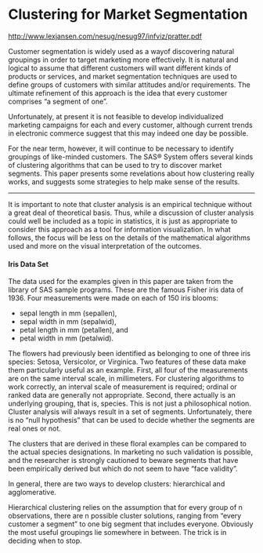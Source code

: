 Clustering for Market Segmentation
=========================================

http://www.lexjansen.com/nesug/nesug97/infviz/pratter.pdf

Customer segmentation is widely used as a wayof discovering natural groupings in order to
target marketing more effectively. It is natural
and logical to assume that different customers will want different kinds of products or services,
and market segmentation techniques are used to define groups of customers with similar attitudes
and/or requirements. The ultimate refinement of this approach is the idea that every customer comprises “a segment of one”. 

Unfortunately, at present it is not feasible to develop individualized marketing campaigns for each and
every customer, although current trends in electronic commerce suggest that this may
indeed one day be possible.

For the near term, however, it will continue to be necessary to identify groupings of like-minded
customers. The SAS® System offers several kinds of clustering algorithms that can be used
to try to discover market segments. This paper presents some revelations about how clustering
really works, and suggests some strategies to help make sense of the results.

<hr>
It is important to note that cluster analysis is an empirical technique without a great deal of theoretical basis. Thus, while a discussion of cluster analysis could well be included as a topic in statistics, it is just as appropriate to consider this approach as a tool for information visualization. In what follows, the focus will be
less on the details of the mathematical algorithms used and more on the visual
interpretation of the outcomes.

#### Iris Data Set
The data used for the examples given in this paper are taken from the library of SAS sample programs. These are the famous Fisher iris data of 1936. Four measurements were made on each
of 150 iris blooms: 
- sepal length in mm (sepallen), 
- sepal width in mm (sepalwid), 
- petal length in mm (petallen), and 
- petal width in mm (petalwid). 

The flowers had previously been identified as belonging to one of three iris
species: Setosa, Versicolor, or Virginica.
Two features of these data make them particularly useful as an example. First, all four
of the measurements are on the same interval scale, in millimeters. For clustering algorithms to
work correctly, an interval scale of measurement is required; ordinal or ranked data are generally
not appropriate. Second, there actually is an
underlying grouping, that is, species. This is not
just a philosophical notion. Cluster analysis will
always result in a set of segments. Unfortunately,
there is no “null hypothesis” that can be used to
decide whether the segments are real ones or not.

The clusters that are derived in these floral examples can be compared to the actual species
designations. In marketing no such validation is
possible, and the researcher is strongly cautioned
to beware segments that have been empirically
derived but which do not seem to have “face
validity”.

In general, there are two ways to develop clusters: hierarchical and agglomerative.

Hierarchical clustering relies on the assumption that for every group of n observations, there are
n possible cluster solutions, ranging from “every
customer a segment” to one big segment that
includes everyone. Obviously the most useful
groupings lie somewhere in between. The trick is
in deciding when to stop.
